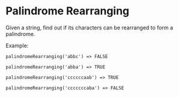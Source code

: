 # Palindrome Rearranging

Given a string, find out if its characters can be rearranged to form a palindrome.

Example:
```
palindromeRearranging('abbc') => FALSE

palindromeRearranging('abba') => TRUE

palindromeRearranging('ccccccaab') => TRUE

palindromeRearranging('cccccccaba') => FALSE
```